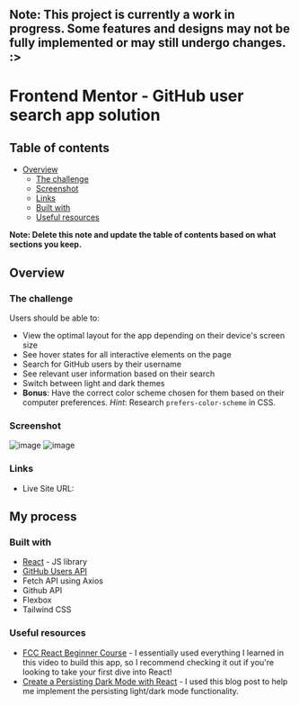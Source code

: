 ## Note: This project is currently a work in progress. Some features and designs may not be fully implemented or may still undergo changes. :>

# Frontend Mentor - GitHub user search app solution

## Table of contents

- [Overview](#overview)
  - [The challenge](#the-challenge)
  - [Screenshot](#screenshot)
  - [Links](#links)
  - [Built with](#built-with)
  - [Useful resources](#useful-resources)


**Note: Delete this note and update the table of contents based on what sections you keep.**

## Overview

### The challenge

Users should be able to:

- View the optimal layout for the app depending on their device's screen size
- See hover states for all interactive elements on the page
- Search for GitHub users by their username
- See relevant user information based on their search
- Switch between light and dark themes
- **Bonus**: Have the correct color scheme chosen for them based on their computer preferences. _Hint_: Research `prefers-color-scheme` in CSS.

### Screenshot

![image](https://github.com/user-attachments/assets/177db8a2-ec98-40a9-b9ba-9255f7f77a3d)
![image](https://github.com/user-attachments/assets/d58585fb-c2f5-48a6-9b18-60be7a08761a)



### Links

- Live Site URL: 

## My process

### Built with

- [React](https://reactjs.org/) - JS library
- [GitHub Users API](https://docs.github.com/en/rest/reference/users#get-a-user)
- Fetch API using Axios
- Github API
- Flexbox
- Tailwind CSS


### Useful resources

- [FCC React Beginner Course](https://www.youtube.com/watch?v=bMknfKXIFA8&t=36252s&ab_channel=freeCodeCamp.org) - I essentially used everything I learned in this video to build this app, so I recommend checking it out if you're looking to take your first dive into React!
- [Create a Persisting Dark Mode with React](https://www.pullrequest.com/blog/create-a-persisting-dark-mode-with-react/) - I used this blog post to help me implement the persisting light/dark mode functionality.

